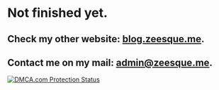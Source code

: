 # Not finished yet.

## Check my other website: [blog.zeesque.me](https://blog.zeesque.me/).
## Contact me on my mail: admin@zeesque.me.

<a href="//www.dmca.com/Protection/Status.aspx?ID=77d42978-e708-4a1f-84ed-4f2fca83593e" title="DMCA.com Protection Status" class="dmca-badge"> <img src ="https://images.dmca.com/Badges/dmca_protected_sml_120l.png?ID=77d42978-e708-4a1f-84ed-4f2fca83593e"  alt="DMCA.com Protection Status" /></a>




